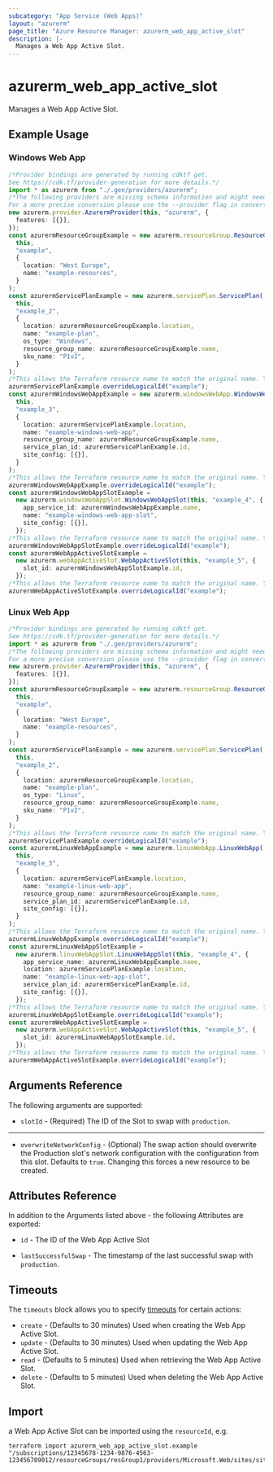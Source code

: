 ```yaml
---
subcategory: "App Service (Web Apps)"
layout: "azurerm"
page_title: "Azure Resource Manager: azurerm_web_app_active_slot"
description: |-
  Manages a Web App Active Slot.
---
```


# azurerm\_web\_app\_active\_slot

Manages a Web App Active Slot.

## Example Usage

### Windows Web App

```typescript
/*Provider bindings are generated by running cdktf get.
See https://cdk.tf/provider-generation for more details.*/
import * as azurerm from "./.gen/providers/azurerm";
/*The following providers are missing schema information and might need manual adjustments to synthesize correctly: azurerm.
For a more precise conversion please use the --provider flag in convert.*/
new azurerm.provider.AzurermProvider(this, "azurerm", {
  features: [{}],
});
const azurermResourceGroupExample = new azurerm.resourceGroup.ResourceGroup(
  this,
  "example",
  {
    location: "West Europe",
    name: "example-resources",
  }
);
const azurermServicePlanExample = new azurerm.servicePlan.ServicePlan(
  this,
  "example_2",
  {
    location: azurermResourceGroupExample.location,
    name: "example-plan",
    os_type: "Windows",
    resource_group_name: azurermResourceGroupExample.name,
    sku_name: "P1v2",
  }
);
/*This allows the Terraform resource name to match the original name. You can remove the call if you don't need them to match.*/
azurermServicePlanExample.overrideLogicalId("example");
const azurermWindowsWebAppExample = new azurerm.windowsWebApp.WindowsWebApp(
  this,
  "example_3",
  {
    location: azurermServicePlanExample.location,
    name: "example-windows-web-app",
    resource_group_name: azurermResourceGroupExample.name,
    service_plan_id: azurermServicePlanExample.id,
    site_config: [{}],
  }
);
/*This allows the Terraform resource name to match the original name. You can remove the call if you don't need them to match.*/
azurermWindowsWebAppExample.overrideLogicalId("example");
const azurermWindowsWebAppSlotExample =
  new azurerm.windowsWebAppSlot.WindowsWebAppSlot(this, "example_4", {
    app_service_id: azurermWindowsWebAppExample.name,
    name: "example-windows-web-app-slot",
    site_config: [{}],
  });
/*This allows the Terraform resource name to match the original name. You can remove the call if you don't need them to match.*/
azurermWindowsWebAppSlotExample.overrideLogicalId("example");
const azurermWebAppActiveSlotExample =
  new azurerm.webAppActiveSlot.WebAppActiveSlot(this, "example_5", {
    slot_id: azurermWindowsWebAppSlotExample.id,
  });
/*This allows the Terraform resource name to match the original name. You can remove the call if you don't need them to match.*/
azurermWebAppActiveSlotExample.overrideLogicalId("example");

```

### Linux Web App

```typescript
/*Provider bindings are generated by running cdktf get.
See https://cdk.tf/provider-generation for more details.*/
import * as azurerm from "./.gen/providers/azurerm";
/*The following providers are missing schema information and might need manual adjustments to synthesize correctly: azurerm.
For a more precise conversion please use the --provider flag in convert.*/
new azurerm.provider.AzurermProvider(this, "azurerm", {
  features: [{}],
});
const azurermResourceGroupExample = new azurerm.resourceGroup.ResourceGroup(
  this,
  "example",
  {
    location: "West Europe",
    name: "example-resources",
  }
);
const azurermServicePlanExample = new azurerm.servicePlan.ServicePlan(
  this,
  "example_2",
  {
    location: azurermResourceGroupExample.location,
    name: "example-plan",
    os_type: "Linux",
    resource_group_name: azurermResourceGroupExample.name,
    sku_name: "P1v2",
  }
);
/*This allows the Terraform resource name to match the original name. You can remove the call if you don't need them to match.*/
azurermServicePlanExample.overrideLogicalId("example");
const azurermLinuxWebAppExample = new azurerm.linuxWebApp.LinuxWebApp(
  this,
  "example_3",
  {
    location: azurermServicePlanExample.location,
    name: "example-linux-web-app",
    resource_group_name: azurermResourceGroupExample.name,
    service_plan_id: azurermServicePlanExample.id,
    site_config: [{}],
  }
);
/*This allows the Terraform resource name to match the original name. You can remove the call if you don't need them to match.*/
azurermLinuxWebAppExample.overrideLogicalId("example");
const azurermLinuxWebAppSlotExample =
  new azurerm.linuxWebAppSlot.LinuxWebAppSlot(this, "example_4", {
    app_service_name: azurermLinuxWebAppExample.name,
    location: azurermServicePlanExample.location,
    name: "example-linux-web-app-slot",
    service_plan_id: azurermServicePlanExample.id,
    site_config: [{}],
  });
/*This allows the Terraform resource name to match the original name. You can remove the call if you don't need them to match.*/
azurermLinuxWebAppSlotExample.overrideLogicalId("example");
const azurermWebAppActiveSlotExample =
  new azurerm.webAppActiveSlot.WebAppActiveSlot(this, "example_5", {
    slot_id: azurermLinuxWebAppSlotExample.id,
  });
/*This allows the Terraform resource name to match the original name. You can remove the call if you don't need them to match.*/
azurermWebAppActiveSlotExample.overrideLogicalId("example");

```

## Arguments Reference

The following arguments are supported:

* `slotId` - (Required) The ID of the Slot to swap with `production`.

***

* `overwriteNetworkConfig` - (Optional) The swap action should overwrite the Production slot's network configuration with the configuration from this slot. Defaults to `true`. Changing this forces a new resource to be created.

## Attributes Reference

In addition to the Arguments listed above - the following Attributes are exported:

*   `id` - The ID of the Web App Active Slot

*   `lastSuccessfulSwap` - The timestamp of the last successful swap with `production`.

## Timeouts

The `timeouts` block allows you to specify [timeouts](https://www.terraform.io/language/resources/syntax#operation-timeouts) for certain actions:

* `create` - (Defaults to 30 minutes) Used when creating the Web App Active Slot.
* `update` - (Defaults to 30 minutes) Used when updating the Web App Active Slot.
* `read` - (Defaults to 5 minutes) Used when retrieving the Web App Active Slot.
* `delete` - (Defaults to 5 minutes) Used when deleting the Web App Active Slot.

## Import

a Web App Active Slot can be imported using the `resourceId`, e.g.

```shell
terraform import azurerm_web_app_active_slot.example "/subscriptions/12345678-1234-9876-4563-123456789012/resourceGroups/resGroup1/providers/Microsoft.Web/sites/site1"
```
